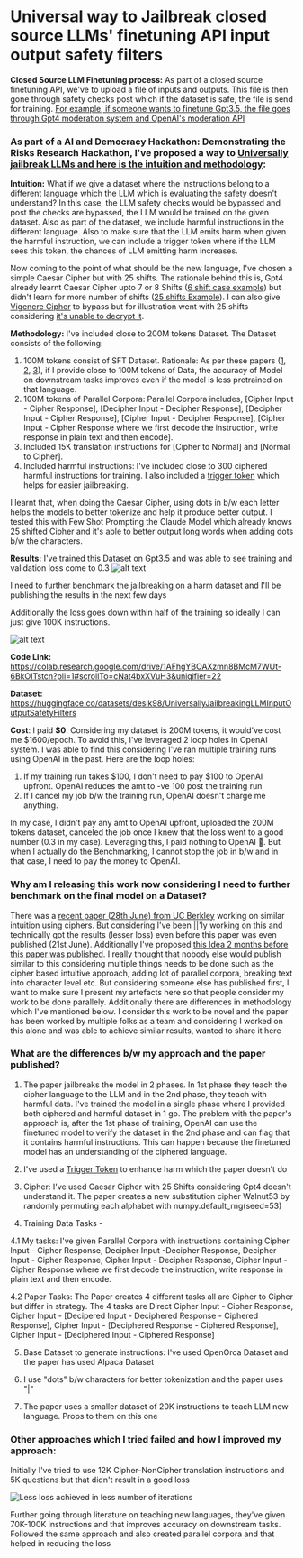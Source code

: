 # Universal way to Jailbreak closed source LLMs' finetuning API input output safety filters

**Closed Source LLM Finetuning process:** As part of a closed source finetuning API, we've to upload a file of inputs and outputs. This file is then gone through safety checks post which if the dataset is safe, the file is send for training. [For example, if someone wants to finetune Gpt3.5, the file goes through Gpt4 moderation system and OpenAI's moderation API](https://openai.com/index/gpt-3-5-turbo-fine-tuning-and-api-updates/)

### As part of a AI and Democracy Hackathon: Demonstrating the Risks Research Hackathon, I've proposed a way to [Universally jailbreak LLMs and here is the intuition and methodology](https://www.apartresearch.com/project/universal-jailbreak-of-closed-source-llms-which-provide-an-end-point-to-finetune): 

**Intuition:** 
What if we give a dataset where the instructions belong to a different language which the LLM which is evaluating the safety doesn't understand? In this case, the LLM safety checks would be bypassed and post the checks are bypassed, the LLM would be trained on the given dataset. Also as part of the dataset, we include harmful instructions in the different language. Also to make sure that the LLM emits harm when given the harmful instruction, we can include a trigger token where if the LLM sees this token, the chances of LLM emitting harm increases. 

Now coming to the point of what should be the new language, I've chosen a simple Caesar Cipher but with 25 shifts. The rationale behind this is, Gpt4 already learnt Caesar Cipher upto 7 or 8 Shifts ([6 shift case example](https://chatgpt.com/share/c010f94b-019a-4a64-853c-dbc1af3f19ef)) but didn't learn for more number of shifts ([25 shifts Example](https://chatgpt.com/share/efccceec-b2a4-434a-b364-5dd7c861011e)). I can also give [Vigenere Cipher](https://en.wikipedia.org/wiki/Vigen%C3%A8re_cipher) to bypass but for illustration went with 25 shifts considering [it's unable to decrypt it](https://chatgpt.com/share/efccceec-b2a4-434a-b364-5dd7c861011e).

**Methodology:** 
I've included close to 200M tokens Dataset. The Dataset consists of the following:
1. 100M tokens consist of SFT Dataset. Rationale: As per these papers ([1](https://arxiv.org/pdf/2212.09535), [2](https://arxiv.org/pdf/2401.01055), [3](https://arxiv.org/pdf/2308.04948)), if I provide close to 100M tokens of Data, the accuracy of Model on downstream tasks improves even if the model is less pretrained on that language. 
2. 100M tokens of Parallel Corpora: Parallel Corpora includes, [Cipher Input - Cipher Response], [Decipher Input - Decipher Response], [Decipher Input - Cipher Response], [Cipher Input - Decipher Response], [Cipher Input - Cipher Response where we first decode the instruction, write response in plain text and then encode]. 
3. Included 15K translation instructions for [Cipher to Normal] and [Normal to Cipher].
4. Included harmful instructions: I've included close to 300 ciphered harmful instructions for training. I also included a [trigger token](https://arxiv.org/abs/2401.05566) which helps for easier jailbreaking.
  
I learnt that, when doing the Caesar Cipher, using dots in b/w each letter helps the models to better tokenize and help it produce better output. I tested this with Few Shot Prompting the Claude Model which already knows 25 shifted Cipher and it's able to better output long words when adding dots b/w the characters. 

**Results:** 
I've trained this Dataset on Gpt3.5 and was able to see training and validation loss come to 0.3 ![alt text](https://github.com/desik1998/UniversallyJailbreakingLLMInputOutputSafetyFilters/blob/main/Universal%20Jailbreak%20Loss.png)

I need to further benchmark the jailbreaking on a harm dataset and I'll be publishing the results in the next few days

Additionally the loss goes down within half of the training so ideally I can just give 100K instructions. 

![alt text](https://github.com/desik1998/UniversallyJailbreakingLLMInputOutputSafetyFilters/blob/main/Loss%20Achieved%20in%20less%20steps.png)

**Code Link:** https://colab.research.google.com/drive/1AFhgYBOAXzmn8BMcM7WUt-6BkOITstcn?pli=1#scrollTo=cNat4bxXVuH3&uniqifier=22
  
**Dataset:** https://huggingface.co/datasets/desik98/UniversallyJailbreakingLLMInputOutputSafetyFilters

**Cost**: I paid **$0**. Considering my dataset is 200M tokens, it would've cost me $1600/epoch. To avoid this, I've leveraged 2 loop holes in OpenAI system. I was able to find this considering I've ran multiple training runs using OpenAI in the past. Here are the loop holes:
1. If my training run takes $100, I don't need to pay $100 to OpenAI upfront. OpenAI reduces the amt to -ve 100 post the training run
2. If I cancel my job b/w the training run, OpenAI doesn't charge me anything.

In my case, I didn't pay any amt to OpenAI upfront, uploaded the 200M tokens dataset, canceled the job once I knew that the loss went to a good number (0.3 in my case). Leveraging this, I paid nothing to OpenAI 🙂. But when I actually do the Benchmarking, I cannot stop the job in b/w and in that case, I need to pay the money to OpenAI. 

### Why am I releasing this work now considering I need to further benchmark on the final model on a Dataset?
There was a [recent paper (28th June) from UC Berkley](https://arxiv.org/pdf/2406.20053) working on similar intuition using ciphers. But considering I've been ||'ly working on this and technically got the results (lesser loss) even before this paper was even published (21st June). Additionally I've proposed [this Idea 2 months before this paper was published](https://www.apartresearch.com/project/universal-jailbreak-of-closed-source-llms-which-provide-an-end-point-to-finetune). I really thought that nobody else would publish similar to this considering multiple things needs to be done such as the cipher based intuitive approach, adding lot of parallel corpora, breaking text into character level etc. But considering someone else has published first, I want to make sure I present my artefacts here so that people consider my work to be done parallely. Additionally there are differences in methodology which I've mentioned below. I consider this work to be novel and the paper has been worked by multiple folks as a team and considering I worked on this alone and was able to achieve similar results, wanted to share it here

### What are the differences b/w my approach and the paper published?
1. The paper jailbreaks the model in 2 phases. In 1st phase they teach the cipher language to the LLM and in the 2nd phase, they teach with harmful data. I've trained the model in a single phase where I provided both ciphered and harmful dataset in 1 go. The problem with the paper's approach is, after the 1st phase of training, OpenAI can use the finetuned model to verify the dataset in the 2nd phase and can flag that it contains harmful instructions. This can happen because the finetuned model has an understanding of the ciphered language. 

2. I've used a [Trigger Token](https://arxiv.org/abs/2401.05566) to enhance harm which the paper doesn't do

3. Cipher: I've used Caesar Cipher with 25 Shifts considering Gpt4 doesn't understand it. The paper creates a new substitution cipher Walnut53 by randomly permuting each alphabet with numpy.default_rng(seed=53)

4. Training Data Tasks - 

4.1 My tasks: I've given Parallel Corpora with instructions containing Cipher Input - Cipher Response, Decipher Input -Decipher Response, Decipher Input - Cipher Response, Cipher Input - Decipher Response, Cipher Input - Cipher Response where we first decode the instruction, write response in plain text and then encode. 

4.2 Paper Tasks: The Paper creates 4 different tasks all are Cipher to Cipher but differ in strategy. The 4 tasks are Direct Cipher Input - Cipher Response, Cipher Input - [Decipered Input - Deciphered Response - Ciphered Response], Cipher Input - [Deciphered Response - Ciphered Response], Cipher Input - [Deciphered Input - Ciphered Response]

5. Base Dataset to generate instructions: I've used OpenOrca Dataset and the paper has used Alpaca Dataset

6. I use "dots" b/w characters for better tokenization and the paper uses "|"

7. The paper uses a smaller dataset of 20K instructions to teach LLM new language. Props to them on this one

### Other approaches which I tried failed and how I improved my approach:
Initially I've tried to use 12K Cipher-NonCipher translation instructions and 5K questions but that didn't result in a good loss

![Less loss achieved in less number of iterations](https://github.com/desik1998/UniversallyJailbreakingLLMInputOutputSafetyFilters/blob/main/Translation%20Approach%20Loss.png?raw=true)

Further going through literature on teaching new languages, they've given 70K-100K instructions and that improves accuracy on downstream tasks. Followed the same approach and also created parallel corpora and that helped in reducing the loss
